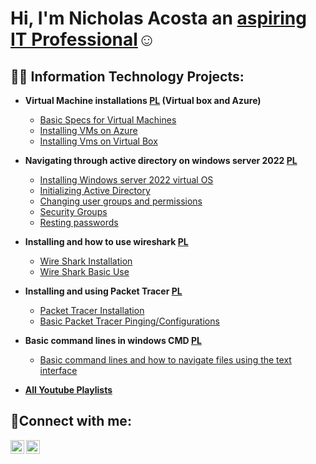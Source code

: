 <h1>Hi, I'm Nicholas Acosta an <a href="https://www.linkedin.com/in/nicholas-acosta-b74997306/"> aspiring IT Professional</a>☺</h1>

<h2>👨‍💻 Information Technology Projects:</h2>

- <b>Virtual Machine installations [PL](https://www.youtube.com/playlist?list=PL0iCVELpu-GpTI6uGy_8L5Z2Movv15Gr9) (Virtual box and Azure)</b>
  - [Basic Specs for Virtual Machines](https://github.com/Nacosta16/Basic-Specs-for-Virtual-Machines)
  - [Installing VMs on Azure](https://github.com/Nacosta16/Installing-VMs-on-Azure)
  - [Installing Vms on Virtual Box](https://github.com/Nacosta16/Installing-Vms-on-Virtual-Bo)
- <b> Navigating through active directory on windows server 2022 [PL](https://www.youtube.com/playlist?list=PL0iCVELpu-GrOBo8D2W0XvMKjbryMJwiB)</b>
  - [Installing Windows server 2022 virtual OS](https://github.com/Nacosta16/Installing-Windows-Server2022-virtual-OS)
  - [Initializing Active Directory](https://github.com/Nacosta16/Initializing-Active-Directory)
  - [Changing user groups and permissions](https://github.com/Nacosta16/Changing-user-groups-and-permissions)
  - [Security Groups](https://github.com/Nacosta16/Security-Groups)
  - [Resting passwords](https://github.com/Nacosta16/Resting-passwords)
- <b> Installing and how to use wireshark [PL](https://www.youtube.com/playlist?list=PL0iCVELpu-GrBwmHcmyWb_xqpWnst8fMo) </b>
  - [Wire Shark Installation](https://github.com/Nacosta16/Wire-Shark-Installation)
  - [Wire Shark Basic Use](https://github.com/Nacosta16/Wire-Shark-Basic-Use)
- <b> Installing and using Packet Tracer [PL](https://www.youtube.com/playlist?list=PL0iCVELpu-GpU2ehKSpFjBAAN9slVxi28) </b> 
  - [Packet Tracer Installation](https://github.com/Nacosta16/Packet-Tracer-Installation)
  - [Basic Packet Tracer Pinging/Configurations](https://github.com/Nacosta16/Basic-Packet-Tracer-Pinging-Configurations)
- <b> Basic command lines in windows CMD [PL](https://www.youtube.com/playlist?list=PL0iCVELpu-Grk5men4qN-60Y_izoeMzgC) </b>
  - [Basic command lines and how to navigate files using the text interface](https://github.com/Nacosta16/Basic-command-lines-and-how-to-navigate-files-using-the-text-interface)
 
 - <b> [All Youtube Playlists](https://www.youtube.com/@NicholasAcosta-h9q/playlists) </b> 

  
  
<h2>🤳Connect with me:</h2>

[<img align="left" alt="Josh | LinkedIn" width="22px" src="https://cdn.jsdelivr.net/npm/simple-icons@v3/icons/linkedin.svg" />][linkedin]
[<img align="left" alt="Josh | Youtube" width="22px" src="https://img.icons8.com/?size=100&id=36908&format=png&color=000000" />][Youtube]

[linkedin]: https://www.linkedin.com/in/nicholas-acosta-b74997306/

[Youtube]: http://www.youtube.com/@NicholasAcosta-h9q
